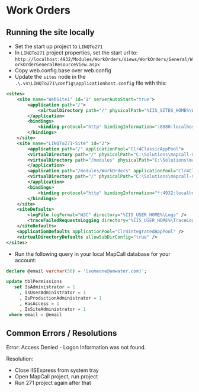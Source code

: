 # Work Orders

## Running the site locally

- Set the start up project to `LINQTo271`
- In `LINQTo271` project properties, set the start url to: `http://localhost:4932/Modules/WorkOrders/Views/WorkOrders/General/WorkOrderGeneralResourceView.aspx`
- Copy web.config.base over web.config
- Update the `sites` node in the `.\.vs\LINQTo271\config\applicationhost.config` file with this:

```xml
<sites>
    <site name="WebSite1" id="1" serverAutoStart="true">
        <application path="/">
            <virtualDirectory path="/" physicalPath="%IIS_SITES_HOME%\WebSite1" />
        </application>
        <bindings>
            <binding protocol="http" bindingInformation=":8080:localhost" />
        </bindings>
    </site>
    <site name="LINQTo271-Site" id="2">
        <application path="/" applicationPool="Clr4ClassicAppPool">
        <virtualDirectory path="/" physicalPath="C:\Solutions\mapcall-monorepo\mapcall\MapCall" />
        <virtualDirectory path="/modules" physicalPath="C:\Solutions\mapcall-monorepo\workorders" />
        </application>
        <application path="/modules/WorkOrders" applicationPool="Clr4ClassicAppPool">
        <virtualDirectory path="/" physicalPath="C:\Solutions\mapcall-monorepo\workorders\LINQTo271" />
        </application>
        <bindings>
            <binding protocol="http" bindingInformation="*:4932:localhost" />
        </bindings>
    </site>
    <siteDefaults>
        <logFile logFormat="W3C" directory="%IIS_USER_HOME%\Logs" />
        <traceFailedRequestsLogging directory="%IIS_USER_HOME%\TraceLogFiles" enabled="true" maxLogFileSizeKB="1024" />
    </siteDefaults>
    <applicationDefaults applicationPool="Clr4IntegratedAppPool" />
    <virtualDirectoryDefaults allowSubDirConfig="true" />
</sites>
```

- Run the following query in your local MapCall database for your account:

```sql
declare @email varchar(50) = '[someone@amwater.com]';

update tblPermissions
   set IsAdministrator = 1
     , IsUserAdministrator = 1
     , IsProductionAdministrator = 1
     , HasAccess = 1
     , IsSiteAdministrator = 1
 where email = @email
```

## Common Errors / Resolutions

Error: Access Denied - Logon Information was not found.

Resolution:

- Close IISExpress from system tray
- Open MapCall project, run project
- Run 271 project again after that
